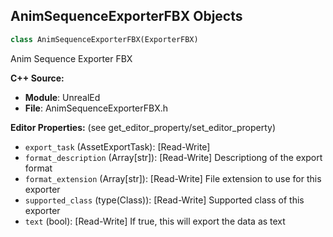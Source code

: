 ## AnimSequenceExporterFBX Objects

```python
class AnimSequenceExporterFBX(ExporterFBX)
```

Anim Sequence Exporter FBX

**C++ Source:**

- **Module**: UnrealEd
- **File**: AnimSequenceExporterFBX.h

**Editor Properties:** (see get_editor_property/set_editor_property)

- ``export_task`` (AssetExportTask):  [Read-Write]
- ``format_description`` (Array[str]):  [Read-Write] Descriptiong of the export format
- ``format_extension`` (Array[str]):  [Read-Write] File extension to use for this exporter
- ``supported_class`` (type(Class)):  [Read-Write] Supported class of this exporter
- ``text`` (bool):  [Read-Write] If true, this will export the data as text

<a id="unreal.AnimSequenceFactory"></a>